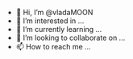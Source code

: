 - 👋 Hi, I’m @vladaMOON
- 👀 I’m interested in ...
- 🌱 I’m currently learning ...
- 💞️ I’m looking to collaborate on ...
- 📫 How to reach me ...

<!---
vladaMOON/vladaMOON is a ✨ special ✨ repository because its `README.md` (this file) appears on your GitHub profile.
You can click the Preview link to take a look at your changes.
--->
